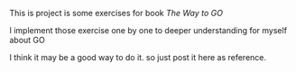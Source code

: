 This is project is some exercises for book _The Way to GO_

I implement those exercise one by one to deeper understanding for myself about GO
 
I think it may be a good way to do it. so just post it here as reference. 
